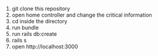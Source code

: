 1. git clone this repository
2. open home controller and change the critical information
3. cd inside the directory
4. run bundle
5. run rails db:create
6. rails s
7. open http://localhost:3000
